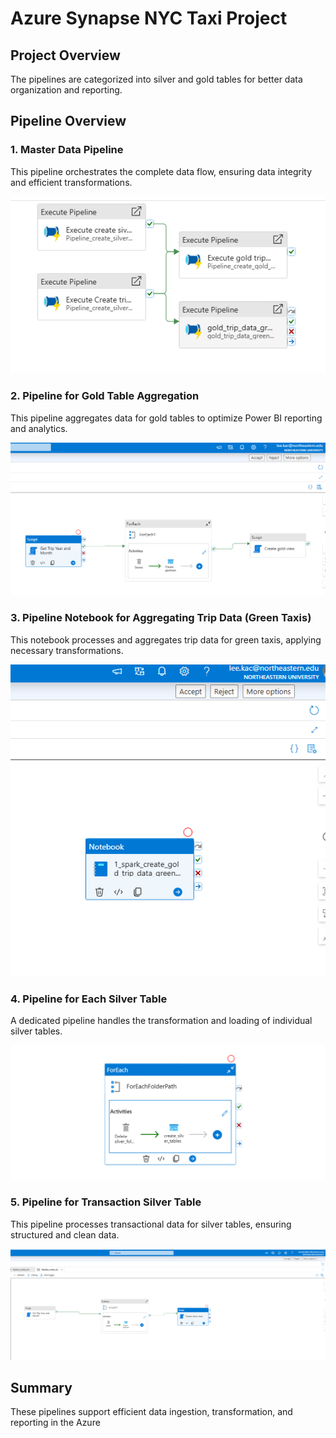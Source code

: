 # Azure Synapse NYC Taxi Project

## Project Overview
The pipelines are categorized into silver and gold tables for better data organization and reporting.

## Pipeline Overview

### 1. Master Data Pipeline
This pipeline orchestrates the complete data flow, ensuring data integrity and efficient transformations.

![Master Data Pipeline](master%20data%20pipeline.png)

### 2. Pipeline for Gold Table Aggregation
This pipeline aggregates data for gold tables to optimize Power BI reporting and analytics.

![Gold Table Aggregation Pipeline](pipeline_for_gold_table_aggression.png)

### 3. Pipeline Notebook for Aggregating Trip Data (Green Taxis)
This notebook processes and aggregates trip data for green taxis, applying necessary transformations.

![Trip Data Aggregation](pipeline_notebook_for_aggregating_trip_data_green.png)

### 4. Pipeline for Each Silver Table
A dedicated pipeline handles the transformation and loading of individual silver tables.

![Silver Table Pipeline](pipeline_for_each_silver_table.png)


### 5. Pipeline for Transaction Silver Table
This pipeline processes transactional data for silver tables, ensuring structured and clean data.

![Transaction Silver Table Pipeline](pipeline%20transaction%20silver%20table.png)

## Summary
These pipelines support efficient data ingestion, transformation, and reporting in the Azure

